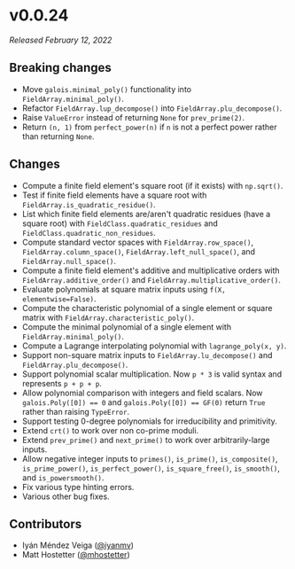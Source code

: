 # v0.0.24

*Released February 12, 2022*

## Breaking changes

- Move `galois.minimal_poly()` functionality into `FieldArray.minimal_poly()`.
- Refactor `FieldArray.lup_decompose()` into `FieldArray.plu_decompose()`.
- Raise `ValueError` instead of returning `None` for `prev_prime(2)`.
- Return `(n, 1)` from `perfect_power(n)` if `n` is not a perfect power rather than returning `None`.

## Changes

- Compute a finite field element's square root (if it exists) with `np.sqrt()`.
- Test if finite field elements have a square root with `FieldArray.is_quadratic_residue()`.
- List which finite field elements are/aren't quadratic residues (have a square root) with `FieldClass.quadratic_residues` and `FieldClass.quadratic_non_residues`.
- Compute standard vector spaces with `FieldArray.row_space()`, `FieldArray.column_space()`, `FieldArray.left_null_space()`, and `FieldArray.null_space()`.
- Compute a finite field element's additive and multiplicative orders with `FieldArray.additive_order()` and `FieldArray.multiplicative_order()`.
- Evaluate polynomials at square matrix inputs using `f(X, elementwise=False)`.
- Compute the characteristic polynomial of a single element or square matrix with `FieldArray.characteristic_poly()`.
- Compute the minimal polynomial of a single element with `FieldArray.minimal_poly()`.
- Compute a Lagrange interpolating polynomial with `lagrange_poly(x, y)`.
- Support non-square matrix inputs to `FieldArray.lu_decompose()` and `FieldArray.plu_decompose()`.
- Support polynomial scalar multiplication. Now `p * 3` is valid syntax and represents `p + p + p`.
- Allow polynomial comparison with integers and field scalars. Now `galois.Poly([0]) == 0` and `galois.Poly([0]) == GF(0)` return `True` rather than raising `TypeError`.
- Support testing 0-degree polynomials for irreducibility and primitivity.
- Extend `crt()` to work over non co-prime moduli.
- Extend `prev_prime()` and `next_prime()` to work over arbitrarily-large inputs.
- Allow negative integer inputs to `primes()`, `is_prime()`, `is_composite()`, `is_prime_power()`, `is_perfect_power()`, `is_square_free()`, `is_smooth()`, and `is_powersmooth()`.
- Fix various type hinting errors.
- Various other bug fixes.

## Contributors

- Iyán Méndez Veiga ([@iyanmv](https://github.com/iyanmv))
- Matt Hostetter ([@mhostetter](https://github.com/mhostetter))
